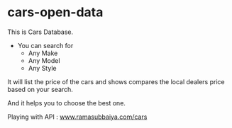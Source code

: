 # cars-open-data

This is Cars Database. 

* You can search for 
  * Any Make
  * Any Model
  * Any Style

It will list the price of the cars and shows compares the local dealers price based on your search.

And it helps you to choose the best one.



Playing with API : www.ramasubbaiya.com/cars

